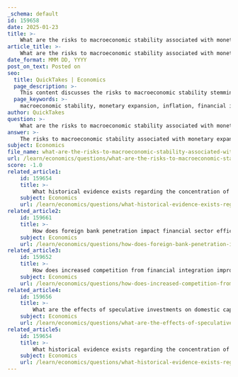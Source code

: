 ```yaml
---
_schema: default
id: 159658
date: 2025-01-23
title: >-
    What are the risks to macroeconomic stability associated with monetary expansion and inflation due to financial integration?
article_title: >-
    What are the risks to macroeconomic stability associated with monetary expansion and inflation due to financial integration?
date_format: MMM DD, YYYY
post_on_text: Posted on
seo:
  title: QuickTakes | Economics
  page_description: >-
    This content discusses the risks to macroeconomic stability stemming from monetary expansion and inflation due to financial integration, highlighting issues like rapid money supply growth, inflationary pressures, currency appreciation, and potential financial crises.
  page_keywords: >-
    macroeconomic stability, monetary expansion, inflation, financial integration, rapid monetary expansion, inflationary pressures, currency appreciation, current account deficits, loss of competitiveness, financial crises, social impact, economic stability
author: QuickTakes
question: >-
    What are the risks to macroeconomic stability associated with monetary expansion and inflation due to financial integration?
answer: >-
    The risks to macroeconomic stability associated with monetary expansion and inflation due to financial integration are multifaceted and can have significant implications for an economy. Here are the key risks:\n\n1. **Rapid Monetary Expansion**: Large capital inflows resulting from financial integration can lead to a rapid increase in the money supply. This is often due to the difficulty and cost of implementing aggressive sterilization policies to counteract the effects of these inflows. As the money supply grows, it can lead to inflationary pressures, which destabilize the economy.\n\n2. **Inflationary Pressures**: The influx of capital can stimulate domestic spending, which, when combined with a growing money supply, can lead to inflation. High inflation erodes purchasing power and can create uncertainty in the economy, making it difficult for businesses and consumers to plan for the future.\n\n3. **Currency Appreciation**: Increased capital inflows can lead to an appreciation of the domestic currency. While this may seem beneficial initially, it can result in a loss of competitiveness for exports, making domestic goods more expensive for foreign buyers. This can widen current account deficits and create imbalances in the economy.\n\n4. **Current Account Deficits**: As domestic consumption rises due to increased capital and inflation, countries may experience widening current account deficits. Under a flexible exchange rate regime, these deficits can lead to currency depreciation, which may eventually correct trade imbalances. However, under a fixed exchange rate regime, persistent deficits can erode confidence in the currency, potentially leading to a currency crisis.\n\n5. **Loss of Competitiveness**: The combination of inflation and currency appreciation can lead to a loss of competitiveness in international markets. This can result in reduced export volumes and increased reliance on imports, further exacerbating current account deficits.\n\n6. **Financial Crises**: Historical examples, such as those seen in the 1990s, illustrate that countries experiencing large capital inflows often face significant challenges when those inflows reverse. This can lead to sudden stops in capital, financial instability, and economic crises.\n\n7. **Psychological and Social Impact**: The effects of inflation and economic instability can lead to social unrest and increased poverty, particularly among the middle class, who may find their savings eroded. This can create a divide in society, where some benefit from inflation (e.g., borrowers) while others suffer.\n\nIn summary, while financial integration can provide benefits such as increased investment and growth, it also poses significant risks to macroeconomic stability, particularly through mechanisms of monetary expansion and inflation. Policymakers must carefully manage these risks to maintain economic stability and prevent crises.
subject: Economics
file_name: what-are-the-risks-to-macroeconomic-stability-associated-with-monetary-expansion-and-inflation-due-to-financial-integration.md
url: /learn/economics/questions/what-are-the-risks-to-macroeconomic-stability-associated-with-monetary-expansion-and-inflation-due-to-financial-integration
score: -1.0
related_article1:
    id: 159654
    title: >-
        What historical evidence exists regarding the concentration of capital flows as a cost of financial integration?
    subject: Economics
    url: /learn/economics/questions/what-historical-evidence-exists-regarding-the-concentration-of-capital-flows-as-a-cost-of-financial-integration
related_article2:
    id: 159661
    title: >-
        How does foreign bank penetration impact financial sector efficiency?
    subject: Economics
    url: /learn/economics/questions/how-does-foreign-bank-penetration-impact-financial-sector-efficiency
related_article3:
    id: 159652
    title: >-
        How does increased competition from financial integration improve banking system efficiency?
    subject: Economics
    url: /learn/economics/questions/how-does-increased-competition-from-financial-integration-improve-banking-system-efficiency
related_article4:
    id: 159656
    title: >-
        What are the effects of speculative investments on domestic capital allocation due to financial integration?
    subject: Economics
    url: /learn/economics/questions/what-are-the-effects-of-speculative-investments-on-domestic-capital-allocation-due-to-financial-integration
related_article5:
    id: 159654
    title: >-
        What historical evidence exists regarding the concentration of capital flows as a cost of financial integration?
    subject: Economics
    url: /learn/economics/questions/what-historical-evidence-exists-regarding-the-concentration-of-capital-flows-as-a-cost-of-financial-integration
---
```


&nbsp;